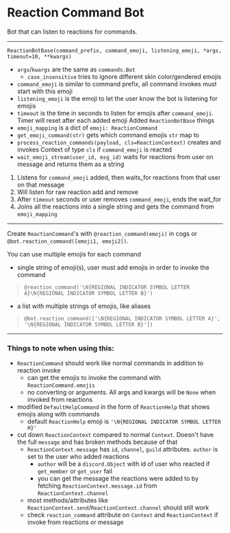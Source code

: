 # Reaction Command Bot
Bot that can listen to reactions for commands.
***
`ReactionBotBase(command_prefix, command_emoji, listening_emoji, *args, timeout=10, **kwargs)`
- `args`/`kwargs` are the same as `commands.Bot`
  - `case_insensitive` tries to ignore different skin color/gendered emojis
- `command_emoji` is similar to command prefix, all command invokes must start with this emoji
- `listening_emoji` is the emoji to let the user know the bot is listening for emojis
- `timeout` is the time in seconds to listen for emojis after `command_emoji`. Timer will reset after each added emoji
Added `ReactionBotBase` things
- `emoji_mapping` is a dict of `emoji: ReactionCommand`
- `get_emoji_command(str)` gets which command emojis `str` map to
- `process_reaction_commands(payload, cls=ReactionContext)` creates and invokes Context of type `cls` if `command_emoji` is reacted
- `wait_emoji_stream(user_id, msg_id)` waits for reactions from user on message and returns them as a string

1. Listens for `command_emoji` added, then waits_for reactions from that user on that message
2. Will listen for raw reaction add and remove
3. After `timeout` seconds or user removes `command_emoji`, ends the wait_for
4. Joins all the reactions into a single string and gets the command from `emoji_mapping`
***
Create `ReactionCommand`'s with `@reaction_command(emoji)` in cogs or `@bot.reaction_command([emoji1, emoji2])`.

You can use multiple emojis for each command

- single string of emoji(s), user must add emojis in order to invoke the command
> `@reaction_command('\N{REGIONAL INDICATOR SYMBOL LETTER A}\N{REGIONAL INDICATOR SYMBOL LETTER B}')`

- a list with multiple strings of emojis, like aliases
> `@bot.reaction_command(['\N{REGIONAL INDICATOR SYMBOL LETTER A}', '\N{REGIONAL INDICATOR SYMBOL LETTER B}'])`
***
### Things to note when using this:
- `ReactionCommand` should work like normal commands in addition to reaction invoke
  - can get the emojis to invoke the command with `ReactionCommand.emojis`
  - no converting or arguments. All args and kwargs will be `None` when invoked from reactions
- modified `DefaultHelpCommand` in the form of `ReactionHelp` that shows emojis along with commands
  - default `ReactionHelp` emoji is `'\N{REGIONAL INDICATOR SYMBOL LETTER H}'`
- cut down `ReactionContext` compared to normal `Context`. Doesn't have the full `message` and has broken methods because of that
  - `ReactionContext.message` has `id`, `channel`, `guild` attributes. `author` is set to the user who added reactions
    - `author` will be a `discord.Object` with id of user who reacted if `get_member` or `get_user` fail
    - you can get the message the reactions were added to by fetching `ReactionContext.message.id` from `ReactionContext.channel`
  - most methods/attributes like `ReactionContext.send`/`ReactionContext.channel` should still work
  - check `reaction_command` attribute on `Context` and `ReactionContext` if invoke from reactions or message

